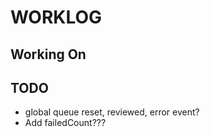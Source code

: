 # WORKLOG

## Working On


## TODO

*   global queue reset, reviewed, error event?
*   Add failedCount???
